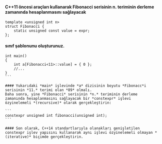 #### C++11 öncesi araçları kullanarak Fibonacci serisinin n. teriminin derleme zamanında hesaplanmasını sağlayacak

```
template <unsigned int n>
struct Fibonacci {
	static unsigned const value = expr;
};
```

#### sınıf şablonunu oluşturunuz.

````
int main()
{
	int a[Fibonacci<11>::value] = { 0 };
	//...
}
```

#### Yukarıdaki *main* işlevinde *a* dizisinin boyutu *Fibonacc*i serisinin *11.* terimi olan *89* olmalı.
Daha sonra, yine *Fibonacci* serisinin *n.* teriminin derleme zamanında hesaplanmasını sağlayacak bir *constexpr* işlevi özyinelemeli *(recursive)* olarak gerçekleştirin:

```
constexpr unsigned int fibonacci(unsigned int);
```

#### Son olarak, C++14 standartlarıyla olanakları genişletilen constexpr işlev yapısını kullanarak aynı işlevi özyinelemeli olmayan *(iterative)* biçimde gerçekleştirin.
